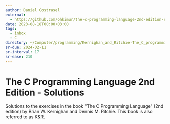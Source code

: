 ```yaml
---
author: Daniel Costrasel
external:
  - https://github.com/ohkimur/the-c-programming-language-2nd-edition-solutions
date: 2023-08-18T00:00+03:00
tags:
  - inbox
  - C
directory: ~/Computer/programming/Kernighan_and_Ritchie-The_C_programming_language/Costrasel-The_C_Programming_Language_Solutions/
sr-due: 2024-02-11
sr-interval: 17
sr-ease: 210
---
```


# The C Programming Language 2nd Edition - Solutions

Solutions to the exercises in the book "The C Programming Language" (2nd
edition) by Brian W. Kernighan and Dennis M. Ritchie. This book is also referred
to as K&R.
